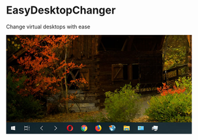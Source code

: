 # EasyDesktopChanger
Change virtual desktops with ease

![Easy Desktop Change Demo Image](https://raw.githubusercontent.com/mkay1375/EasyDesktopChanger/master/demo.jpg)

